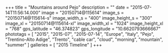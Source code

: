 +++
title = "Mountains around Pejo"
description = ""
date = "2015-07-14T11:56:14.000"
image = "20150714@115614"
image_s = "20150714@115614-s"
image_width_s = "400"
image_height_s = "300"
image_xl = "20150714@115614-xl"
image_width_xl = "1024"
image_height_xl = "768"
gps_latitude = "46.374823"
gps_longitude = "10.6620793666667"
phototags = [ "2015", "2015-07", "2015-07-14", "Europe", "Italy", "Pejo", "Trentino-Alto Adige", "Trento", "cable car", "cloud", "morning", "mountain", "summer" ]
galleries = [ "2015 Timeline" ]
+++
